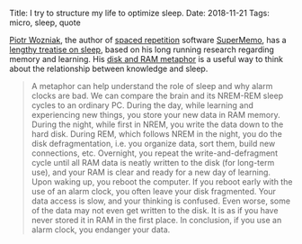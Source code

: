 Title: I try to structure my life to optimize sleep.
Date: 2018-11-21
Tags: micro, sleep, quote

[Piotr Wozniak](https://en.wikipedia.org/wiki/Piotr_Wo%C5%BAniak_(researcher)), the author of [spaced repetition](https://en.wikipedia.org/wiki/Spaced_repetition) software [SuperMemo](https://www.supermemo.com/), has a [lengthy treatise on sleep](https://www.supermemo.com/en/articles/sleep), based on his long running research regarding memory and learning. His [disk and RAM metaphor](https://www.supermemo.com/en/articles/sleep#Disk_and_RAM_metaphor) is a useful way to think about the relationship between knowledge and sleep.

> A metaphor can help understand the role of sleep and why alarm clocks are bad. We can compare the brain and its NREM-REM sleep cycles to an ordinary PC. During the day, while learning and experiencing new things, you store your new data in RAM memory. During the night, while first in NREM, you write the data down to the hard disk. During REM, which follows NREM in the night, you do the disk defragmentation, i.e. you organize data, sort them, build new connections, etc. Overnight, you repeat the write-and-defragment cycle until all RAM data is neatly written to the disk (for long-term use), and your RAM is clear and ready for a new day of learning. Upon waking up, you reboot the computer. If you reboot early with the use of an alarm clock, you often leave your disk fragmented. Your data access is slow, and your thinking is confused. Even worse, some of the data may not even get written to the disk. It is as if you have never stored it in RAM in the first place. In conclusion, if you use an alarm clock, you endanger your data.
